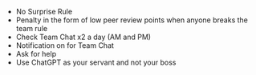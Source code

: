 * No Surprise Rule
* Penalty in the form of low peer review points when anyone breaks the team rule
* Check Team Chat x2 a day (AM and PM)
* Notification on for Team Chat
* Ask for help
* Use ChatGPT as your servant and not your boss
